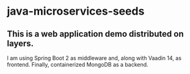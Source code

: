 # java-microservices-seeds

## This is a web application demo distributed on layers.

I am using Spring Boot 2 as middleware and, along with Vaadin 14, as frontend. Finally, containerized MongoDB as a backend.
